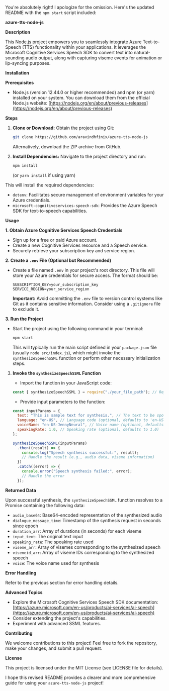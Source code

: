 You're absolutely right! I apologize for the omission. Here's the updated README with the `npm start` script included:

**azure-tts-node-js**

**Description**

This Node.js project empowers you to seamlessly integrate Azure Text-to-Speech (TTS) functionality within your applications. It leverages the Microsoft Cognitive Services Speech SDK to convert text into natural-sounding audio output, along with capturing viseme events for animation or lip-syncing purposes.

**Installation**

**Prerequisites**

- Node.js (version 12.44.0 or higher recommended) and npm (or yarn) installed on your system. You can download them from the official Node.js website: [https://nodejs.org/en/about/previous-releases](https://nodejs.org/en/about/previous-releases)

**Steps**

1. **Clone or Download:** Obtain the project using Git:

   ```bash
   git clone https://github.com/aravindhfinix/azure-tts-node-js
   ```

   Alternatively, download the ZIP archive from GitHub.

2. **Install Dependencies:** Navigate to the project directory and run:

   ```bash
   npm install
   ```

   (or `yarn install` if using yarn)

This will install the required dependencies:

- `dotenv`: Facilitates secure management of environment variables for your Azure credentials.
- `microsoft-cognitiveservices-speech-sdk`: Provides the Azure Speech SDK for text-to-speech capabilities.

**Usage**

**1. Obtain Azure Cognitive Services Speech Credentials**

- Sign up for a free or paid Azure account.
- Create a new Cognitive Services resource and a Speech service.
- Securely retrieve your subscription key and service region.

**2. Create a `.env` File (Optional but Recommended)**

- Create a file named `.env` in your project's root directory. This file will store your Azure credentials for secure access. The format should be:

  ```
  SUBSCRIPTION_KEY=your_subscription_key
  SERVICE_REGION=your_service_region
  ```

  **Important:** Avoid committing the `.env` file to version control systems like Git as it contains sensitive information. Consider using a `.gitignore` file to exclude it.

**3. Run the Project**

- Start the project using the following command in your terminal:

  ```bash
  npm start
  ```

  This will typically run the main script defined in your `package.json` file (usually `node src/index.js`), which might invoke the `synthesizeSpeechSSML` function or perform other necessary initialization steps.

3. **Invoke the `synthesizeSpeechSSML` Function**

   - Import the function in your JavaScript code:

   ```javascript
   const { synthesizeSpeechSSML } = require("./your_file_path"); // Replace with the path to your file
   ```

   - Provide input parameters to the function:

   ```javascript
   const inputParams = {
     text: "This is sample text for synthesis.", // The text to be spoken
     language: "en-US", // Language code (optional, defaults to 'en-US')
     voiceName: "en-US-JennyNeural", // Voice name (optional, defaults to 'en-US-JennyNeural')
     speakingRate: 1.0, // Speaking rate (optional, defaults to 1.0)
   };

   synthesizeSpeechSSML(inputParams)
     .then((result) => {
       console.log("Speech synthesis successful:", result);
       // Handle the result (e.g., audio data, viseme information)
     })
     .catch((error) => {
       console.error("Speech synthesis failed:", error);
       // Handle the error
     });
   ```

**Returned Data**

Upon successful synthesis, the `synthesizeSpeechSSML` function resolves to a Promise containing the following data:

- `audio_base64`: Base64-encoded representation of the synthesized audio
- `dialogue_message_time`: Timestamp of the synthesis request in seconds since epoch
- `duration_arr`: Array of durations (in seconds) for each viseme
- `input_text`: The original text input
- `speaking_rate`: The speaking rate used
- `viseme_arr`: Array of visemes corresponding to the synthesized speech
- `visemeid_arr`: Array of viseme IDs corresponding to the synthesized speech
- `voice`: The voice name used for synthesis

**Error Handling**

Refer to the previous section for error handling details.

**Advanced Topics**

- Explore the Microsoft Cognitive Services Speech SDK documentation: [https://azure.microsoft.com/en-us/products/ai-services/ai-speech](https://azure.microsoft.com/en-us/products/ai-services/ai-speech)
- Consider extending the project's capabilities.
- Experiment with advanced SSML features.

**Contributing**

We welcome contributions to this project! Feel free to fork the repository, make your changes, and submit a pull request.

**License**

This project is licensed under the MIT License (see LICENSE file for details).

I hope this revised README provides a clearer and more comprehensive guide for using your `azure-tts-node-js` project!
